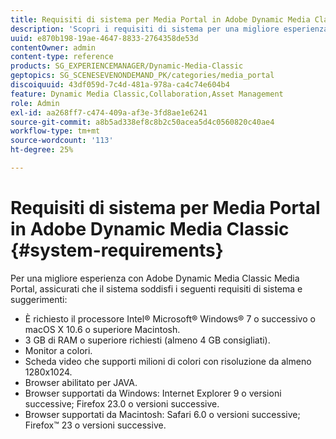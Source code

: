 ```yaml
---
title: Requisiti di sistema per Media Portal in Adobe Dynamic Media Classic
description: 'Scopri i requisiti di sistema per una migliore esperienza con Media Portal in Adobe Dynamic Media Classic. '
uuid: e870b198-19ae-4647-8833-2764358de53d
contentOwner: admin
content-type: reference
products: SG_EXPERIENCEMANAGER/Dynamic-Media-Classic
geptopics: SG_SCENESEVENONDEMAND_PK/categories/media_portal
discoiquuid: 43df059d-7c4d-481a-978a-ca4c74e604b4
feature: Dynamic Media Classic,Collaboration,Asset Management
role: Admin
exl-id: aa268ff7-c474-409a-af3e-3fd8ae1e6241
source-git-commit: a8b5ad338ef8c8b2c50acea5d4c0560820c40ae4
workflow-type: tm+mt
source-wordcount: '113'
ht-degree: 25%

---
```


# Requisiti di sistema per Media Portal in Adobe Dynamic Media Classic {#system-requirements}

Per una migliore esperienza con Adobe Dynamic Media Classic Media Portal, assicurati che il sistema soddisfi i seguenti requisiti di sistema e suggerimenti:

* È richiesto il processore Intel® Microsoft® Windows® 7 o successivo o macOS X 10.6 o superiore Macintosh.
* 3 GB di RAM o superiore richiesti (almeno 4 GB consigliati).
* Monitor a colori.
* Scheda video che supporti milioni di colori con risoluzione da almeno 1280x1024.
* Browser abilitato per JAVA.
* Browser supportati da Windows: Internet Explorer 9 o versioni successive; Firefox 23.0 o versioni successive.
* Browser supportati da Macintosh: Safari 6.0 o versioni successive; Firefox™ 23 o versioni successive.
